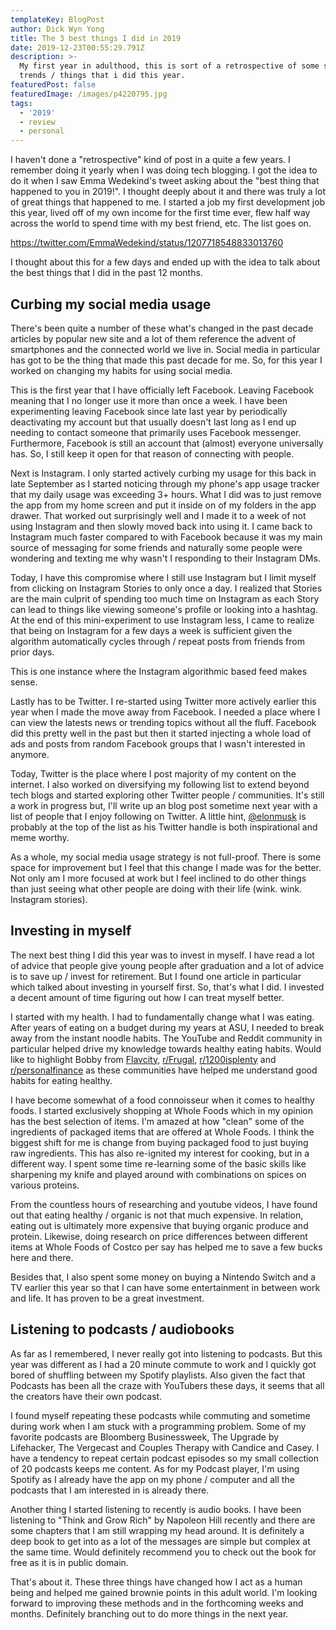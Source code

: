 ```yaml
---
templateKey: BlogPost
author: Dick Wyn Yong
title: The 3 best things I did in 2019
date: 2019-12-23T00:55:29.791Z
description: >-
  My first year in adulthood, this is sort of a retrospective of some successful
  trends / things that i did this year.
featuredPost: false
featuredImage: /images/p4220795.jpg
tags:
  - '2019'
  - review
  - personal
---
```

I haven't done a "retrospective" kind of post in a quite a few years. I remember doing it yearly when I was doing tech blogging. I got the idea to do it when I saw Emma Wedekind's tweet asking about the "best thing that happened to you in 2019!". I thought deeply about it and there was truly a lot of great things that happened to me. I started a job my first development job this year, lived off of my own income for the first time ever, flew half way across the world to spend time with my best friend, etc. The list goes on.

https://twitter.com/EmmaWedekind/status/1207718548833013760

I thought about this for a few days and ended up with the idea to talk about the best things that I did in the past 12 months.

## Curbing my social media usage
There's been quite a number of these what's changed in the past decade articles by popular new site and a lot of them reference the advent of smartphones and the connected world we live in. Social media in particular has got to be the thing that made this past decade for me. So, for this year I worked on changing my habits for using social media.

This is the first year that I have officially left Facebook. Leaving Facebook meaning that I no longer use it more than once a week. I have been experimenting leaving Facebook since late last year by periodically deactivating my account but that usually doesn't last long as I end up needing to contact someone that primarily uses Facebook messenger. Furthermore, Facebook is still an account that (almost) everyone universally has. So, I still keep it open for that reason of connecting with people.

Next is Instagram. I only started actively curbing my usage for this back in late September as I started noticing through my phone's app usage tracker that my daily usage was exceeding 3+ hours. What I did was to just remove the app from my home screen and put it inside on of my folders in the app drawer. That worked out surprisingly well and I made it to a week of not using Instagram and then slowly moved back into using it. I came back to Instagram much faster compared to with Facebook because it was my main source of messaging for some friends and naturally some people were wondering and texting me why wasn't I responding to their Instagram DMs.

Today, I have this compromise where I still use Instagram but I limit myself from clicking on Instagram Stories to only once a day. I realized that Stories are the main culprit of spending too much time on Instagram as each Story can lead to things like viewing someone's profile or looking into a hashtag. At the end of this mini-experiment to use Instagram less, I came to realize that being on Instagram for a few days a week is sufficient given the algorithm automatically cycles through / repeat posts from friends from prior days.

This is one instance where the Instagram algorithmic based feed makes sense.

Lastly has to be Twitter. I re-started using Twitter more actively earlier this year when I made the move away from Facebook. I needed a place where I can view the latests news or trending topics without all the fluff. Facebook did this pretty well in the past but then it started injecting a whole load of ads and posts from random Facebook groups that I wasn't interested in anymore.

Today, Twitter is the place where I post majority of my content on the internet. I also worked on diversifying my following list to extend beyond tech blogs and started exploring other Twitter people / communities. It's still a work in progress but, I'll write up an blog post sometime next year with a list of people that I enjoy following on Twitter. A little hint, [@elonmusk](https://twitter.com/elonmusk) is probably at the top of the list as his Twitter handle is both inspirational and meme worthy.

As a whole, my social media usage strategy is not full-proof. There is some space for improvement but I feel that this change I made was for the better. Not only am I more focused at work but I feel inclined to do other things than just seeing what other people are doing with their life (wink. wink. Instagram stories).

## Investing in myself
The next best thing I did this year was to invest in myself. I have read a lot of advice that people give young people after graduation and a lot of advice is to save up / invest for retirement. But I found one article in particular which talked about investing in yourself first. So, that's what I did. I invested a decent amount of time figuring out how I can treat myself better. 

I started with my health. I had to fundamentally change what I was eating. After years of eating on a budget during my years at ASU, I needed to break away from the instant noodle habits. The YouTube and Reddit community in particular helped drive my knowledge towards healthy eating habits. Would like to highlight Bobby from [Flavcity](https://www.youtube.com/user/flavcity), [r/Frugal](https://www.reddit.com/r/Frugal/), [r/1200isplenty](https://www.reddit.com/r/1200isplenty/) and [r/personalfinance](https://www.reddit.com/r/personalfinance/) as these communities have helped me understand good habits for eating healthy.

I have become somewhat of a food connoisseur when it comes to healthy foods. I started exclusively shopping at Whole Foods which in my opinion has the best selection of items. I'm amazed at how "clean" some of the ingredients of packaged items that are offered at Whole Foods. I think the biggest shift for me is change from buying packaged food to just buying raw ingredients. This has also re-ignited my interest for cooking, but in a different way. I spent some time re-learning some of the basic skills like sharpening my knife and played around with combinations on spices on various proteins.

From the countless hours of researching and youtube videos, I have found out that eating healthy / organic is not that much expensive. In relation, eating out is ultimately more expensive that buying organic produce and protein. Likewise, doing research on price differences between different items at Whole Foods of Costco per say has helped me to save a few bucks here and there.

Besides that, I also spent some money on buying a Nintendo Switch and a TV earlier this year so that I can have some entertainment in between work and life. It has proven to be a great investment.

## Listening to podcasts / audiobooks
As far as I remembered, I never really got into listening to podcasts. But this year was different as I had a 20 minute commute to work and I quickly got bored of shuffling between my Spotify playlists. Also given the fact that Podcasts has been all the craze with YouTubers these days, it seems that all the creators have their own podcast.

I found myself repeating these podcasts while commuting and sometime during work when I am stuck with a programming problem. Some of my favorite podcasts are Bloomberg Businessweek, The Upgrade by Lifehacker, The Vergecast and Couples Therapy with Candice and Casey. I have a tendency to repeat certain podcast episodes so my small collection of 20 podcasts keeps me content. As for my Podcast player, I'm using Spotify as I already have the app on my phone / computer and all the podcasts that I am interested in is already there.

Another thing I started listening to recently is audio books. I have been listening to "Think and Grow Rich" by Napoleon Hill recently and there are some chapters that I am still wrapping my head around. It is definitely a deep book to get into as a lot of the messages are simple but complex at the same time. Would definitely recommend you to check out the book for free as it is in public domain.

That's about it. These three things have changed how I act as a human being and helped me gained brownie points in this adult world. I'm looking forward to improving these methods and in the forthcoming weeks and months. Definitely branching out to do more things in the next year.
